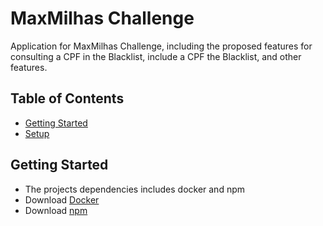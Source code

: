 # MaxMilhas Challenge

<p>Application for MaxMilhas Challenge, including the proposed features for consulting a CPF
in the Blacklist, include a CPF the Blacklist, and other features.</p>


## Table of Contents
- [Getting Started](#getting-started)
- [Setup](#setup)

## Getting Started

- The projects dependencies includes docker and npm
- Download [Docker](https://docs.docker.com/docker-for-windows/install/)
- Download [npm](https://www.npmjs.com/get-npm)